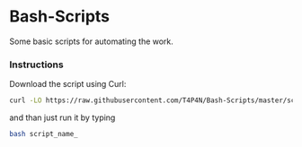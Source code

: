 # Bash-Scripts
Some basic scripts for automating the work.

### Instructions 
Download the script using Curl:
``` bash
curl -LO https://raw.githubusercontent.com/T4P4N/Bash-Scripts/master/script_name_here
```
and than just run it by typing
``` bash
bash script_name_
```

